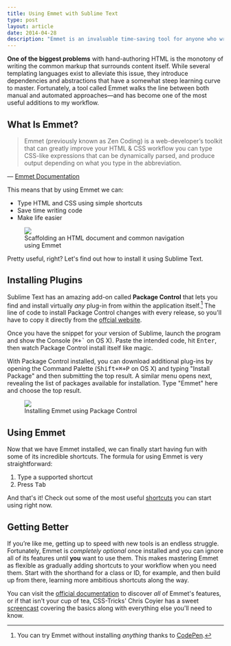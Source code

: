 ```yaml
---
title: Using Emmet with Sublime Text
type: post
layout: article
date: 2014-04-28
description: "Emmet is an invaluable time-saving tool for anyone who writes HTML and CSS. Thanks to Sublime Text, it only takes a little bit of effort to install and start using right now."
---
```


<b class="post-lead">One of the biggest problems</b> with hand-authoring HTML is the monotony of writing the common markup that surrounds content itself. While several templating languages exist to alleviate this issue, they introduce dependencies and abstractions that have a somewhat steep learning curve to master. Fortunately, a tool called Emmet walks the line between both manual and automated approaches&mdash;and has become one of the most useful additions to my workflow.

What Is Emmet?
--------------

> Emmet (previously known as Zen Coding) is a web-developer’s toolkit that can
> greatly improve your HTML &amp; CSS workflow you can type CSS-like expressions
> that can be dynamically parsed, and produce output depending on what you type
> in the abbreviation.

&mdash; [Emmet Documentation][emmet-docs]

This means that by using Emmet we can:

- Type HTML and CSS using simple shortcuts
- Save time writing code
- Make life easier

<figure class='figure'>
  <img class='figure-image' src='/assets/images/emmet-example-1.gif'>
  <figcaption class='figure-caption'>Scaffolding an HTML document and common navigation using&nbsp;Emmet</figcaption>
</figure>

Pretty useful, right? Let's find out how to install it using Sublime Text.

Installing Plugins
------------------

Sublime Text has an amazing add-on called **Package Control** that lets you find and install virtually _any_ plug-in from within the application itself.[^1] The line of code to install Package Control changes with every release, so you'll have to copy it directly from the [offcial website][packagecontrol-install].

Once you have the snippet for your version of Sublime, launch the program and show the Console (<kbd>&#x2318;+`</kbd> on OS X). Paste the intended code, hit <kbd>Enter</kbd>, then watch Package Control install itself like magic.

With Package Control installed, you can download additional plug-ins by opening the Command Palette (<kbd>Shift+&#x2318;+P</kbd> on OS X) and typing "Install Package" and then submitting the top result. A similar menu opens next, revealing the list of packages available for installation. Type "Emmet" here and choose the top result.

<figure class='figure'>
  <img class='figure-image' src='/assets/images/emmet-example-2.gif'>
  <figcaption class='figure-caption'>Installing Emmet using Package Control</figcaption>
</figure>

Using Emmet
-----------

Now that we have Emmet installed, we can finally start having fun with some of its incredible shortcuts. The formula for using Emmet is very straightforward:

1. Type a supported shortcut
2. Press <kbd>Tab</kbd>

And that's it! Check out some of the most useful [shortcuts][emmet-shortcuts] you can start using right now.

Getting Better
--------------

If you’re like me, getting up to speed with new tools is an endless struggle. Fortunately, Emmet is _completely optional_ once installed and you can ignore all of its features until **you** want to use them. This makes mastering Emmet as flexible as gradually adding shortcuts to your workflow when you need them. Start with the shorthand for a class or ID, for example, and then build up from there, learning more ambitious shortcuts along the way.

You can visit the [official documentation][emmet-docs] to discover _all_ of Emmet's features, or if that isn't your cup of tea, CSS-Tricks' Chris Coyier has a sweet [screencast][csstricks-emmet-screencast] covering the basics along with everything else you'll need to know.

[^1]: You can try Emmet without installing _anything_ thanks to [CodePen][codepen-pen].

[codepen-pen]: http://codepen.io/pen/
[csstricks-emmet-screencast]: http://css-tricks.com/video-screencasts/129-emmet-awesome/
[emmet-docs]: http://docs.emmet.io/
[emmet-download]: http://emmet.io/download/
[emmet-shortcuts]: http://docs.emmet.io/cheat-sheet/
[packagecontrol-install]: https://sublime.wbond.net/installation

